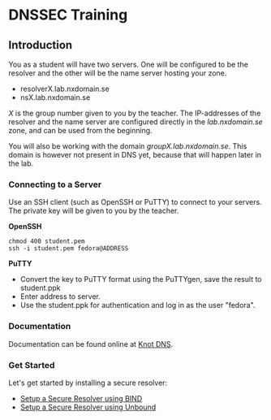 # DNSSEC Training


## Introduction

You as a student will have two servers. One will be configured to be the
resolver and the other will be the name server hosting your zone.

-   resolverX.lab.nxdomain.se
-   nsX.lab.nxdomain.se

*X* is the group number given to you by the teacher. The IP-addresses of
the resolver and the name server are configured directly in the
*lab.nxdomain.se* zone, and can be used from the beginning.

You will also be working with the domain *groupX.lab.nxdomain.se*. This domain
is however not present in DNS yet, because that will happen later in the
lab.


### Connecting to a Server

Use an SSH client (such as OpenSSH or PuTTY) to connect to your servers.
The private key will be given to you by the teacher.

**OpenSSH**

    chmod 400 student.pem
    ssh -i student.pem fedora@ADDRESS

**PuTTY**

-   Convert the key to PuTTY format using the PuTTYgen, save the result
    to student.ppk
-   Enter address to server.
-   Use the student.ppk for authentication and log in as the user "fedora".


### Documentation

Documentation can be found online at [Knot DNS](https://www.knot-dns.cz/documentation/).


### Get Started

Let's get started by installing a secure resolver:

- [Setup a Secure Resolver using BIND](recursive-bind.md)
- [Setup a Secure Resolver using Unbound](recursive-unbound.md)
